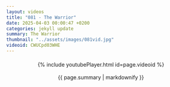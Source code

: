 ```yaml
---
layout: videos
title: "081 - The Warrior"
date: 2025-04-03 00:00:47 +0200
categories: jekyll update
summary: The Warrior
thumbnail: "../assets/images/081vid.jpg"
videoid: CWUCpd03WHE
---
```


<div style="text-align: center; margin-top: 20px;">
  {% include youtubePlayer.html id=page.videoid %}
  <p style="margin-top: 15px; font-size: 1.2em; color: #333;">
    <p>{{ page.summary | markdownify }}</p>
  </p>
</div>

